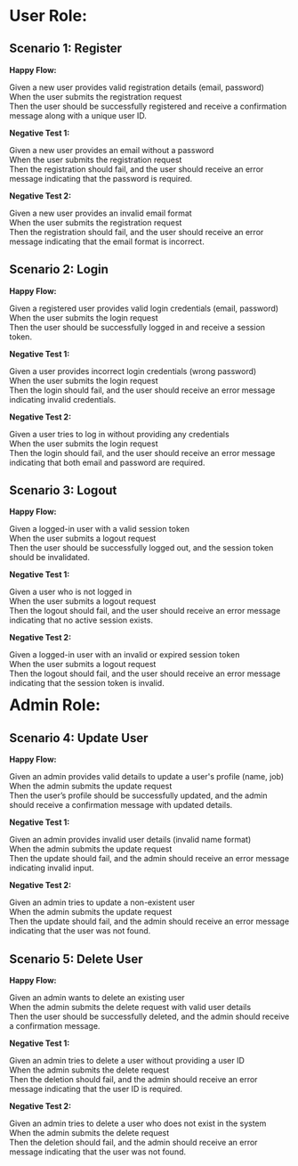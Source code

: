 <span style="font-size: 2em; font-weight: bold;">User Role:</span>

## Scenario 1: Register

**Happy Flow:**

Given a new user provides valid registration details (email, password)  
When the user submits the registration request  
Then the user should be successfully registered and receive a confirmation message along with a unique user ID.

**Negative Test 1:**

Given a new user provides an email without a password  
When the user submits the registration request  
Then the registration should fail, and the user should receive an error message indicating that the password is required.

**Negative Test 2:**

Given a new user provides an invalid email format  
When the user submits the registration request  
Then the registration should fail, and the user should receive an error message indicating that the email format is incorrect.

## Scenario 2: Login

**Happy Flow:**

Given a registered user provides valid login credentials (email, password)  
When the user submits the login request  
Then the user should be successfully logged in and receive a session token.

**Negative Test 1:**

Given a user provides incorrect login credentials (wrong password)  
When the user submits the login request  
Then the login should fail, and the user should receive an error message indicating invalid credentials.

**Negative Test 2:**

Given a user tries to log in without providing any credentials  
When the user submits the login request  
Then the login should fail, and the user should receive an error message indicating that both email and password are required.

## Scenario 3: Logout

**Happy Flow:**

Given a logged-in user with a valid session token  
When the user submits a logout request  
Then the user should be successfully logged out, and the session token should be invalidated.

**Negative Test 1:**

Given a user who is not logged in  
When the user submits a logout request  
Then the logout should fail, and the user should receive an error message indicating that no active session exists.

**Negative Test 2:**

Given a logged-in user with an invalid or expired session token  
When the user submits a logout request  
Then the logout should fail, and the user should receive an error message indicating that the session token is invalid.

<span style="font-size: 2em; font-weight: bold;">Admin Role:</span>

## Scenario 4: Update User

**Happy Flow:**

Given an admin provides valid details to update a user's profile (name, job)  
When the admin submits the update request  
Then the user’s profile should be successfully updated, and the admin should receive a confirmation message with updated details.

**Negative Test 1:**

Given an admin provides invalid user details (invalid name format)  
When the admin submits the update request  
Then the update should fail, and the admin should receive an error message indicating invalid input.

**Negative Test 2:**

Given an admin tries to update a non-existent user  
When the admin submits the update request  
Then the update should fail, and the admin should receive an error message indicating that the user was not found.

## Scenario 5: Delete User

**Happy Flow:**

Given an admin wants to delete an existing user  
When the admin submits the delete request with valid user details  
Then the user should be successfully deleted, and the admin should receive a confirmation message.

**Negative Test 1:**

Given an admin tries to delete a user without providing a user ID  
When the admin submits the delete request  
Then the deletion should fail, and the admin should receive an error message indicating that the user ID is required.

**Negative Test 2:**

Given an admin tries to delete a user who does not exist in the system  
When the admin submits the delete request  
Then the deletion should fail, and the admin should receive an error message indicating that the user was not found.
